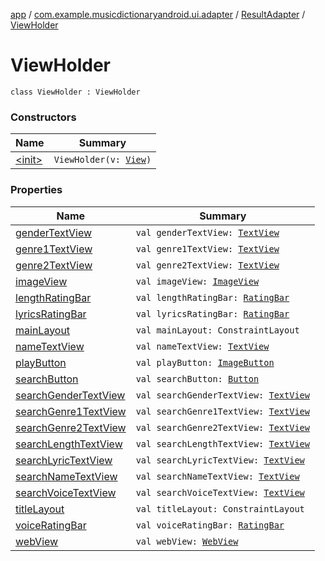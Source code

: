 [app](../../../index.md) / [com.example.musicdictionaryandroid.ui.adapter](../../index.md) / [ResultAdapter](../index.md) / [ViewHolder](./index.md)

# ViewHolder

`class ViewHolder : ViewHolder`

### Constructors

| Name | Summary |
|---|---|
| [&lt;init&gt;](-init-.md) | `ViewHolder(v: `[`View`](https://developer.android.com/reference/android/view/View.html)`)` |

### Properties

| Name | Summary |
|---|---|
| [genderTextView](gender-text-view.md) | `val genderTextView: `[`TextView`](https://developer.android.com/reference/android/widget/TextView.html) |
| [genre1TextView](genre1-text-view.md) | `val genre1TextView: `[`TextView`](https://developer.android.com/reference/android/widget/TextView.html) |
| [genre2TextView](genre2-text-view.md) | `val genre2TextView: `[`TextView`](https://developer.android.com/reference/android/widget/TextView.html) |
| [imageView](image-view.md) | `val imageView: `[`ImageView`](https://developer.android.com/reference/android/widget/ImageView.html) |
| [lengthRatingBar](length-rating-bar.md) | `val lengthRatingBar: `[`RatingBar`](https://developer.android.com/reference/android/widget/RatingBar.html) |
| [lyricsRatingBar](lyrics-rating-bar.md) | `val lyricsRatingBar: `[`RatingBar`](https://developer.android.com/reference/android/widget/RatingBar.html) |
| [mainLayout](main-layout.md) | `val mainLayout: ConstraintLayout` |
| [nameTextView](name-text-view.md) | `val nameTextView: `[`TextView`](https://developer.android.com/reference/android/widget/TextView.html) |
| [playButton](play-button.md) | `val playButton: `[`ImageButton`](https://developer.android.com/reference/android/widget/ImageButton.html) |
| [searchButton](search-button.md) | `val searchButton: `[`Button`](https://developer.android.com/reference/android/widget/Button.html) |
| [searchGenderTextView](search-gender-text-view.md) | `val searchGenderTextView: `[`TextView`](https://developer.android.com/reference/android/widget/TextView.html) |
| [searchGenre1TextView](search-genre1-text-view.md) | `val searchGenre1TextView: `[`TextView`](https://developer.android.com/reference/android/widget/TextView.html) |
| [searchGenre2TextView](search-genre2-text-view.md) | `val searchGenre2TextView: `[`TextView`](https://developer.android.com/reference/android/widget/TextView.html) |
| [searchLengthTextView](search-length-text-view.md) | `val searchLengthTextView: `[`TextView`](https://developer.android.com/reference/android/widget/TextView.html) |
| [searchLyricTextView](search-lyric-text-view.md) | `val searchLyricTextView: `[`TextView`](https://developer.android.com/reference/android/widget/TextView.html) |
| [searchNameTextView](search-name-text-view.md) | `val searchNameTextView: `[`TextView`](https://developer.android.com/reference/android/widget/TextView.html) |
| [searchVoiceTextView](search-voice-text-view.md) | `val searchVoiceTextView: `[`TextView`](https://developer.android.com/reference/android/widget/TextView.html) |
| [titleLayout](title-layout.md) | `val titleLayout: ConstraintLayout` |
| [voiceRatingBar](voice-rating-bar.md) | `val voiceRatingBar: `[`RatingBar`](https://developer.android.com/reference/android/widget/RatingBar.html) |
| [webView](web-view.md) | `val webView: `[`WebView`](https://developer.android.com/reference/android/webkit/WebView.html) |
